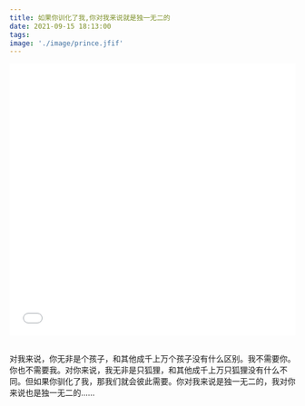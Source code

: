 ```yaml
---
title: 如果你训化了我,你对我来说就是独一无二的
date: 2021-09-15 18:13:00
tags:
image: './image/prince.jfif'
---
```


<iframe src="//player.bilibili.com/player.html?aid=11002311&bvid=BV1tx411e7Xg&cid=18209823&page=1" scrolling="no" border="0" frameborder="no" framespacing="0" allowfullscreen="true" width="100%" height="480px"> </iframe>

<div style="margin-top:30px">
   对我来说，你无非是个孩子，和其他成千上万个孩子没有什么区别。我不需要你。你也不需要我。对你来说，我无非是只狐狸，和其他成千上万只狐狸没有什么不同。但如果你驯化了我，那我们就会彼此需要。你对我来说是独一无二的，我对你来说也是独一无二的……
</div>